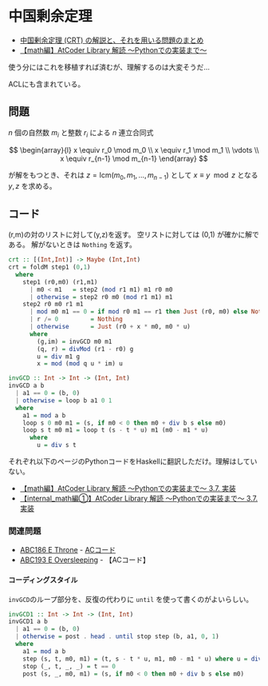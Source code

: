 # 中国剰余定理

- [中国剰余定理 (CRT) の解説と、それを用いる問題のまとめ](https://qiita.com/drken/items/ae02240cd1f8edfc86fd)
- [【math編】AtCoder Library 解読 〜Pythonでの実装まで〜](https://qiita.com/R_olldIce/items/3e2c80baa6d5e6f3abe9)

使う分にはこれを移植すれば済むが、理解するのは大変そうだ...

ACLにも含まれている。

## 問題

$n$ 個の自然数 $m_i$ と整数 $r_i$ による
$n$ 連立合同式

$$
\begin{array}{l}
x \equiv r_0 \mod m_0 \\
x \equiv r_1 \mod m_1 \\
\vdots \\
x \equiv r_{n-1} \mod m_{n-1}
\end{array}
$$

が解をもつとき、それは
$z = \textrm{lcm}(m_0, m_1, \dots, m_{n-1})$
として
$x \equiv y \mod z$
となる $y, z$ を求める。

## コード

(r,m)の対のリストに対して(y,z)を返す。
空リストに対しては (0,1) が確かに解である。
解がないときは `Nothing` を返す。

```haskell
crt :: [(Int,Int)] -> Maybe (Int,Int)
crt = foldM step1 (0,1)
  where
    step1 (r0,m0) (r1,m1)
      | m0 < m1   = step2 (mod r1 m1) m1 r0 m0
      | otherwise = step2 r0 m0 (mod r1 m1) m1
    step2 r0 m0 r1 m1
      | mod m0 m1 == 0 = if mod r0 m1 == r1 then Just (r0, m0) else Nothing
      | r /= 0         = Nothing
      | otherwise      = Just (r0 + x * m0, m0 * u)
      where
        (g,im) = invGCD m0 m1
        (q, r) = divMod (r1 - r0) g
        u = div m1 g
        x = mod (mod q u * im) u

invGCD :: Int -> Int -> (Int, Int)
invGCD a b
  | a1 == 0 = (b, 0)
  | otherwise = loop b a1 0 1
  where
    a1 = mod a b
    loop s 0 m0 m1 = (s, if m0 < 0 then m0 + div b s else m0)
    loop s t m0 m1 = loop t (s - t * u) m1 (m0 - m1 * u)
      where
        u = div s t
```

それぞれ以下のページのPythonコードをHaskellに翻訳しただけ。理解はしていない。

- [【math編】AtCoder Library 解読 〜Pythonでの実装まで〜 3.7. 実装](https://qiita.com/R_olldIce/items/3e2c80baa6d5e6f3abe9#37-%E5%AE%9F%E8%A3%85)
- [【internal_math編①】AtCoder Library 解読 〜Pythonでの実装まで〜 3.7. 実装](https://qiita.com/R_olldIce/items/cebb1f15bf482fddd85e#3-inv_gcd)

### 関連問題

- [ABC186 E Throne](https://atcoder.jp/contests/abc186/tasks/abc186_e) - [ACコード](https://atcoder.jp/contests/abc186/submissions/28756587)
- [ABC193 E Oversleeping](https://atcoder.jp/contests/abc193/tasks/abc193_e) - 【ACコード】

#### コーディングスタイル

`invGCD`のループ部分を、反復の代わりに `until` を使って書くのがよいらしい。

```haskell
invGCD1 :: Int -> Int -> (Int, Int)
invGCD1 a b
  | a1 == 0 = (b, 0)
  | otherwise = post . head . until stop step (b, a1, 0, 1)
  where
    a1 = mod a b
    step (s, t, m0, m1) = (t, s - t * u, m1, m0 - m1 * u) where u = div s t
    stop (_, t, _, _) = t == 0
    post (s, _, m0, m1) = (s, if m0 < 0 then m0 + div b s else m0)
```
